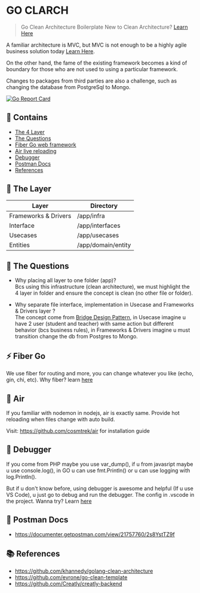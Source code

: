# GO CLARCH

> Go Clean Architecture Boilerplate
> New to Clean Architecture? [Learn Here](https://blog.cleancoder.com/uncle-bob/2012/08/13/the-clean-architecture.html)

A familiar architecture is MVC, but MVC is not enough to be a highly agile business solution today [Learn Here](https://khalilstemmler.com/articles/enterprise-typescript-nodejs/when-crud-mvc-isnt-enough/).

On the other hand, the fame of the existing framework becomes a kind of boundary for those who are not used to using a particular framework.

Changes to packages from third parties are also a challenge, such as changing the database from PostgreSql to Mongo.

[![Go Report Card](https://goreportcard.com/badge/github.com/ubaidillahhf/go-clarch)](https://goreportcard.com/report/github.com/ubaidillahhf/go-clarch)

## 📖 Contains

- [The 4 Layer](#-the-layer)
- [The Questions](#-the-questions)
- [Fiber Go web framework](#-fiber-go)
- [Air live reloading](#-air)
- [Debugger](#-debugger)
- [Postman Docs](#-postman-docs)
- [References](#-references)

## 🍰 The Layer

| Layer                | Directory          |
| -------------------- | ------------------ |
| Frameworks & Drivers | /app/infra         |
| Interface            | /app/interfaces    |
| Usecases             | /app/usecases      |
| Entities             | /app/domain/entity |

## 🧐 The Questions

- Why placing all layer to one folder (app)? \
  Bcs using this infrastructure (clean architecture), we must highlight the 4 layer in folder and ensure the concept is clean (no other file or folder).

- Why separate file interface, implementation in Usecase and Frameworks & Drivers layer ? \
  The concept come from [Bridge Design Pattern](https://refactoring.guru/design-patterns/bridge/go/example), in Usecase imagine u have 2 user (student and teacher) with same action but different behavior (bcs business rules), in Frameworks & Drivers imagine u must transition change the db from Postgres to Mongo.

## ⚡ Fiber Go

We use fiber for routing and more, you can change whatever you like (echo, gin, chi, etc).
Why fiber? learn [here](https://gofiber.io/)

## 🌊 Air

If you familiar with nodemon in nodejs, air is exactly same. Provide hot reloading when files change with auto build.

Visit: https://github.com/cosmtrek/air for installation guide

## 🧪 Debugger

If you come from PHP maybe you use var_dump(), if u from javasript maybe u use console.log(), in GO u can use fmt.Println() or u can use logging with log.Println().

But if u don't know before, using debugger is awesome and helpful (If u use VS Code), u just go to debug and run the debugger. The config in .vscode in the project. Wanna try? Learn [here](https://medium.com/@slamflipstrom/debugging-with-visual-studio-code-857904a8a590)

## 🔖 Postman Docs

- https://documenter.getpostman.com/view/21757760/2s8YstTZ9f

## 📚 References

- https://github.com/khannedy/golang-clean-architecture
- https://github.com/evrone/go-clean-template
- https://github.com/Creatly/creatly-backend
